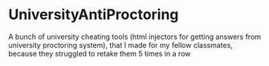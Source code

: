 # UniversityAntiProctoring

A bunch of university cheating tools (html injectors for getting answers from university proctoring system), that I made for my fellow classmates, because they struggled to retake them 5 times in a row 
